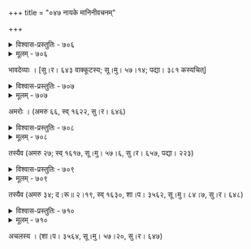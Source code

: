 +++
title = "०४७ नायके मानिनीवचनम्"

+++



<details><summary>विश्वास-प्रस्तुतिः - ७०६</summary>

किं पादान्ते लुठसि विमनाः स्वामिनो हि स्वतन्त्राः   
कञ्चित् कालं क्वचिद् अभिरतस् तत्र कस् ते’पराधः ।  
आगस्कारिण्य् अहम् इह यया जीवितं तद्वियोगे  
भर्तृप्राणाः स्त्रिय इति ननु त्वं ममैवानुनेयः ॥७०६॥
</details>

<details><summary>मूलम् - ७०६</summary>

किं पादान्ते लुठसि विमनाः स्वामिनो हि स्वतन्त्राः   
कञ्चित् कालं क्वचिद् अभिरतस् तत्र कस् ते’पराधः ।  
आगस्कारिण्य् अहम् इह यया जीवितं तद्वियोगे  
भर्तृप्राणाः स्त्रिय इति ननु त्वं ममैवानुनेयः ॥७०६॥
</details>


भावदेव्याः । [सु।र। ६४३ वाक्कूटस्य; सू।मु। ५७।१४; पद्या। ३८१ कस्यचित्]  



<details><summary>विश्वास-प्रस्तुतिः - ७०७</summary>

तथाभूद् अस्माकं प्रथमम् अविभिन्ना तनुर् इयं  
ततो नु त्वं प्रेयान् अहम् अपि हताशा प्रियतमा ।  
इदानीं नाथस् त्वं वयम् अपि कलत्रं किम् अपरं  
मयाप्तं प्राणानां कुलिशकठिनानां फलम् इदम् ॥७०७॥
</details>

<details><summary>मूलम् - ७०७</summary>

तथाभूद् अस्माकं प्रथमम् अविभिन्ना तनुर् इयं  
ततो नु त्वं प्रेयान् अहम् अपि हताशा प्रियतमा ।  
इदानीं नाथस् त्वं वयम् अपि कलत्रं किम् अपरं  
मयाप्तं प्राणानां कुलिशकठिनानां फलम् इदम् ॥७०७॥
</details>


अमरोः । (अमरु ६६, स्व् १६२२, सु।र। ६४६)  



<details><summary>विश्वास-प्रस्तुतिः - ७०८</summary>

भवतु विदितं छद्मालापैर् अलं प्रिय गम्यतां  
तनुर् अपि न ते दोषो’स्माकं विधिस् तु पराङ्मुखः ।  
तव यथा तथाभूतं प्रेम प्रपन्नम् इमां दशां  
प्रकृतिचपले का नः पीडा गते हतजीविते ॥७०८॥
</details>

<details><summary>मूलम् - ७०८</summary>

भवतु विदितं छद्मालापैर् अलं प्रिय गम्यतां  
तनुर् अपि न ते दोषो’स्माकं विधिस् तु पराङ्मुखः ।  
तव यथा तथाभूतं प्रेम प्रपन्नम् इमां दशां  
प्रकृतिचपले का नः पीडा गते हतजीविते ॥७०८॥
</details>


तस्यैव (अमरु २७; स्व् १६१७, सू।मु। ५७।६, सु।र। ६५७, पद्या। २२३)  



<details><summary>विश्वास-प्रस्तुतिः - ७०९</summary>

कोपो यत्र भ्रूकुटिरचना निग्रहो यत्र मौनं   
यत्रान्योन्यस्मितम् अनुनयो यत्र दृष्टिः प्रसादः ।  
तस्य प्रेम्णस् तद् इदम् अधुना वैषमं पश्य जातं  
त्वं पादान्ते लुठसि नहि मे मन्युमोक्षः खलायाः ॥७०९॥
</details>

<details><summary>मूलम् - ७०९</summary>

कोपो यत्र भ्रूकुटिरचना निग्रहो यत्र मौनं   
यत्रान्योन्यस्मितम् अनुनयो यत्र दृष्टिः प्रसादः ।  
तस्य प्रेम्णस् तद् इदम् अधुना वैषमं पश्य जातं  
त्वं पादान्ते लुठसि नहि मे मन्युमोक्षः खलायाः ॥७०९॥
</details>


तस्यैव (अमरु ३४; द।रू॥ २।१९, स्व् १६३०, शा।प। ३५६२, सू।मु। ८४।७, सु।र। ६४८)  



<details><summary>विश्वास-प्रस्तुतिः - ७१०</summary>

यदा त्वं चन्द्रोभूर अविकलकलापेशलवपु  
स्तदार्द्रा जाताहं शशधरमणीनां प्रकृतिभिः ।  
इदानीम् अर्कस् त्वं खररुचि समुत्सारितरसः   
किरन्ती कोपाग्नीन् अहम् अपि रविग्रावघटिता ॥७१०॥
</details>

<details><summary>मूलम् - ७१०</summary>

यदा त्वं चन्द्रोभूर अविकलकलापेशलवपु  
स्तदार्द्रा जाताहं शशधरमणीनां प्रकृतिभिः ।  
इदानीम् अर्कस् त्वं खररुचि समुत्सारितरसः   
किरन्ती कोपाग्नीन् अहम् अपि रविग्रावघटिता ॥७१०॥
</details>


अचलस्य । (शा।प। ३५६४, सू।मु। ५७।२०, सु।र। ६४७)  

